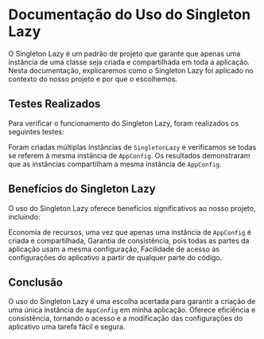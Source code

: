 # Documentação do Uso do Singleton Lazy
O Singleton Lazy é um padrão de projeto que garante que apenas uma instância de uma classe seja criada e compartilhada em toda a aplicação. 
Nesta documentação, explicaremos como o Singleton Lazy foi aplicado no contexto do nosso projeto e por que o escolhemos.

## Testes Realizados
Para verificar o funcionamento do Singleton Lazy, foram realizados os seguintes testes:

Foram criadas múltiplas instâncias de `SingletonLazy` e verificamos se todas se referem à mesma instância de `AppConfig`. 
Os resultados demonstraram que as instâncias compartilham a mesma instância de `AppConfig`.
## Benefícios do Singleton Lazy
O uso do Singleton Lazy oferece benefícios significativos ao nosso projeto, incluindo:

Economia de recursos, uma vez que apenas uma instância de `AppConfig` é criada e compartilhada,
Garantia de consistência, pois todas as partes da aplicação usam a mesma configuração,
Facilidade de acesso às configurações do aplicativo a partir de qualquer parte do código.
## Conclusão
O uso do Singleton Lazy é uma escolha acertada para garantir a criação de uma única instância de `AppConfig` em minha aplicação. 
Oferece eficiência e consistência, tornando o acesso e a modificação das configurações do aplicativo uma tarefa fácil e segura.


